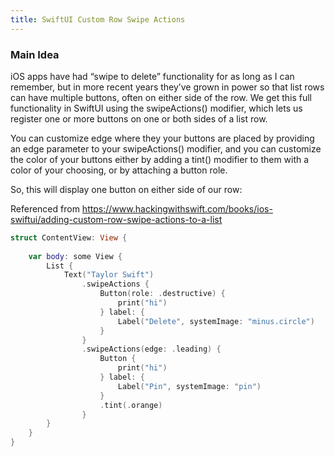 ```yaml
---
title: SwiftUI Custom Row Swipe Actions
---
```


### Main Idea

iOS apps have had “swipe to delete” functionality for as long as I can remember, but in more recent years they’ve grown in power so that list rows can have multiple buttons, often on either side of the row. We get this full functionality in SwiftUI using the swipeActions() modifier, which lets us register one or more buttons on one or both sides of a list row.

You can customize edge where they your buttons are placed by providing an edge parameter to your swipeActions() modifier, and you can customize the color of your buttons either by adding a tint() modifier to them with a color of your choosing, or by attaching a button role.

So, this will display one button on either side of our row:

Referenced from  https://www.hackingwithswift.com/books/ios-swiftui/adding-custom-row-swipe-actions-to-a-list
```swift
struct ContentView: View {
    
    var body: some View {
        List {
            Text("Taylor Swift")
                .swipeActions {
                    Button(role: .destructive) {
                        print("hi")
                    } label: {
                        Label("Delete", systemImage: "minus.circle")
                    }
                }
                .swipeActions(edge: .leading) {
                    Button {
                        print("hi")
                    } label: {
                        Label("Pin", systemImage: "pin")
                    }
                    .tint(.orange)
                }
        }
    }
}
```
